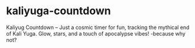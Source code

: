 # kaliyuga-countdown
Kaliyug Countdown – Just a cosmic timer for fun, tracking the mythical end of Kali Yuga. Glow, stars, and a touch of apocalypse vibes! -because why not?

